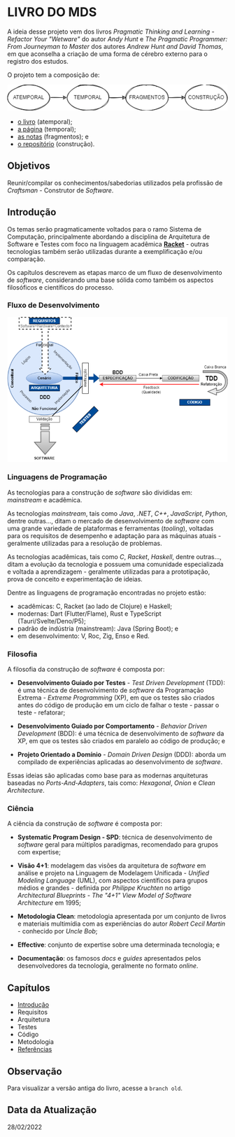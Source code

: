 # LIVRO DO MDS

A ideia desse projeto vem dos livros _Pragmatic Thinking and Learning - Refactor Your "Wetware"_ do autor _Andy Hunt_ e _The Pragmatic Programmer: From Journeyman to Master_ dos autores _Andrew Hunt and David Thomas_, em que aconselha a criação de uma forma de cérebro externo para o registro dos estudos.

O projeto tem a composição de:

![Composição do Projeto](./assets/introduction-project-composition.png "Composição do Projeto")

- [o livro](https://github.com/mdssjc/mds/ "o livro") (atemporal);
- [a página](https://marcelo-mds.dev/ "a página") (temporal);
- [as notas](https://github.com/mdssjc/mds-notes/ "as notas") (fragmentos); e
- [o repositório](https://github.com/mdssjc/ "o repositório") (construção).

## Objetivos

Reunir/compilar os conhecimentos/sabedorias utilizados pela profissão de _Craftsman_ - Construtor de _Software_.

## Introdução

Os temas serão pragmaticamente voltados para o ramo Sistema de Computação, principalmente abordando a disciplina de Arquitetura de Software e Testes com foco na linguagem acadêmica **[Racket](https://racket-lang.org/ "Racket")** - outras tecnologias também serão utilizadas durante a exemplificação e/ou comparação.

Os capítulos descrevem as etapas marco de um fluxo de desenvolvimento de _software_, considerando uma base sólida como também os aspectos filosóficos e científicos do processo.

### Fluxo de Desenvolvimento

![Fluxo de Desenvolvimento](./assets/introduction-development-flow.png "Fluxo de Desenvolvimento")

### Linguagens de Programação

As tecnologias para a construção de _software_ são divididas em: _mainstream_ e acadêmica.

As tecnologias _mainstream_, tais como _Java_, _.NET_, _C++_, _JavaScript_, _Python_, dentre outras..., ditam o mercado de desenvolvimento de _software_ com uma grande variedade de plataformas e ferramentas (_tooling_), voltadas para os requisitos de desempenho e adaptação para as máquinas atuais - geralmente utilizadas para a resolução de problemas.

As tecnologias acadêmicas, tais como _C_, _Racket_, _Haskell_, dentre outras..., ditam a evolução da tecnologia e possuem uma comunidade especializada e voltada a aprendizagem - geralmente utilizadas para a prototipação, prova de conceito e experimentação de ideias.

Dentre as linguagens de programação encontradas no projeto estão:

- acadêmicas: C, Racket (ao lado de Clojure) e Haskell;
- modernas: Dart (Flutter/Flame), Rust e TypeScript (Tauri/Svelte/Deno/P5);
- padrão de indústria (mainstream): Java (Spring Boot); e
- em desenvolvimento: V, Roc, Zig, Enso e Red.

### Filosofia

A filosofia da construção de _software_ é composta por:

- **Desenvolvimento Guiado por Testes** - _Test Driven Development_ (TDD): é uma técnica de desenvolvimento de _software_ da Programação Extrema - _Extreme Programming_ (XP), em que os testes são criados antes do código de produção em um ciclo de falhar o teste - passar o teste - refatorar;

- **Desenvolvimento Guiado por Comportamento** - _Behavior Driven Development_ (BDD): é uma técnica de desenvolvimento de _software_ da XP, em que os testes são criados em paralelo ao código de produção; e

- **Projeto Orientado a Domínio** - _Domain Driven Design_ (DDD): aborda um compilado de experiências aplicadas ao desenvolvimento de _software_.

Essas ideias são aplicadas como base para as modernas arquiteturas baseadas no _Ports-And-Adapters_, tais como: _Hexagonal_, _Onion_ e _Clean Architecture_.

### Ciência

A ciência da construção de _software_ é composta por:

- **Systematic Program Design - SPD**: técnica de desenvolvimento de _software_ geral para múltiplos paradigmas, recomendado para grupos com expertise;

- **Visão 4+1**: modelagem das visões da arquitetura de _software_ em análise e projeto na Linguagem de Modelagem Unificada - _Unified Modeling Language_ (UML), com aspectos científicos para grupos médios e grandes - definida por _Philippe Kruchten_ no artigo _Architectural Blueprints - The "4+1" View Model of Software Architecture_ em 1995;

- **Metodologia Clean**: metodologia apresentada por um conjunto de livros e materiais multimídia com as experiências do autor _Robert Cecil Martin_ - conhecido por _Uncle Bob_;

- **Effective**: conjunto de expertise sobre uma determinada tecnologia; e

- **Documentação**: os famosos _docs_ e _guides_ apresentados pelos desenvolvedores da tecnologia, geralmente no formato _online_.

## Capítulos

- [Introdução](readme.md "Introdução")
- Requisitos
- Arquitetura
- Testes
- Código
- Metodologia
- [Referências](references.md "Referências")

## Observação

Para visualizar a versão antiga do livro, acesse a `branch old`.

## Data da Atualização

28/02/2022
